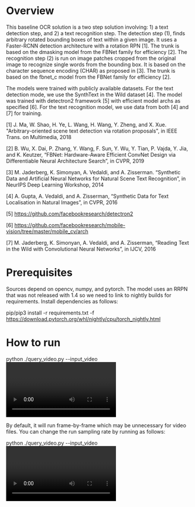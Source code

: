 # Overview

This baseline OCR solution is a two step solution involving: 1) a text detection step, and 2) a text recognition step. The detection step (1), finds arbitrary rotated bounding boxes of text within a given image. It uses a Faster-RCNN detection architecture with a rotation RPN [1]. The trunk is based on the dmasking model from the FBNet family for efficiency [2]. The recognition step (2) is run on image patches cropped from the original image to recognize single words from the bounding box. It is based on the character sequence encoding (CHAR) as proposed in [3]. The trunk is based on the fbnet_c model from the FBNet family for efficiency [2].

The models were trained with publicly available datasets. For the text detection mode, we use the SynthText in the Wild dataset [4]. The model was trained with detectron2 framework [5] with efficient model archs as specified [6]. For the text recognition model, we use data from both [4] and [7] for training. 

[1] J. Ma, W. Shao, H. Ye, L. Wang, H. Wang, Y. Zheng, and X. Xue. "Arbitrary-oriented scene text detection via rotation proposals",  in IEEE Trans. on Multimedia, 2018

[2] B. Wu, X. Dai, P. Zhang, Y. Wang, F. Sun, Y. Wu, Y. Tian, P. Vajda, Y. Jia, and K. Keutzer, “FBNet: Hardware-Aware Efficient ConvNet Design via Differentiable Neural Architecture Search”, in CVPR, 2019

[3] M. Jaderberg, K. Simonyan, A. Vedaldi, and A. Zisserman. “Synthetic Data and Artificial Neural Networks for Natural Scene Text Recognition”, in NeurIPS Deep Learning Workshop, 2014

[4] A. Gupta, A. Vedaldi, and A. Zisserman, “Synthetic Data for Text Localisation in Natural Images”, in CVPR, 2016

[5] https://github.com/facebookresearch/detectron2

[6] https://github.com/facebookresearch/mobile-vision/tree/master/mobile_cv/arch

[7] M. Jaderberg, K. Simonyan, A. Vedaldi, and A. Zisserman, “Reading Text in the Wild with Convolutional Neural Networks”, in IJCV, 2016

# Prerequisites

Sources depend on opencv, numpy, and pytorch. The model uses an RRPN that was not released with 1.4 so we need to link to nightly builds for requirements. Install dependencies as follows:

pip/pip3 install -r requirements.txt -f https://download.pytorch.org/whl/nightly/cpu/torch_nightly.html


# How to run

  python ./query_video.py --input_video <video file> --query_file <query text file> --config_file ./config.json

By default, it will run frame-by-frame which may be unnecessary for video files. You can change the run sampling rate by running as follows:

  python ./query_video.py --input_video <video file> --query_file <query text file> --config_file ./config.json --sampling_rate 10
